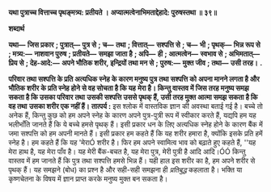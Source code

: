 **यथा पुत्राच्च वित्ताच्च पृथङ्मत्र्य: प्रतीयते ।** **अप्यात्मत्वेनाभिमताद्देहादे: पुरुषस्तथा ॥ ३९॥** 

**शब्दार्थ** 

**यथा—** **जिस प्रकार** **; पुत्रात्—** **पुत्र से** **; च—** **तथा** **; वित्तात्—** **सश्पत्ति से** **; च—** **भी** **; पृथक्—** **भिन्न रूप से** **; मत्र्य:—** **नाशवान पुरुष** **; प्रतीयते—** **समझा जाता है** **; अपि—** **ही** **; आत्मत्वेन—** **स्वभाव से** **; अभिमतात्—** **प्रिय से** **; देह-आदे:—** **अपने भौतिक शरीर, इन्द्रियों तथा मन से** **; पुरुष:—** **मुक्त जीव** **; तथा—** **उसी तरह।** **.** 

**परिवार तथा सश्पत्ति के प्रति अत्यधिक स्नेह के कारण मनुष्य पुत्र तथा सश्पत्ति को** **अपना मानने लगता है और भौतिक शरीर के प्रति स्नेह होने से वह सोचता है कि यह** **मेरा है। किन्तु वास्तव में जिस तरह मनुष्य समझ सकता है कि उसका परिवार तथा** **उसकी सश्पत्ति उससे पृथक् हैं, उसी तरह मुक्त आत्मा समझ सकता है कि वह तथा** **उसका शरीर एक नहीं हैं।** **तात्पर्य :** इस श्लोक में वास्तविक ज्ञान की अवस्था बताई गई है। बच्चे तो अनेक हैं, किन्तु कुछ को हम अपने स्नेह के कारण अपने पुत्र-पुत्री रूप में स्वीकार करते हैं, यद्यपि हम यह भलीभाँति जानते हैं कि ये बच्चे हमसे पृथक् हैं। इसी प्रकार धन के लिए अत्यधिक स्नेह होने के कारण बैंक में जमा सश्पत्ति को हम अपनी मानते हैं। इसी प्रकार हम कहते हैं कि यह शरीर हमारा है, क्योंकि इसके प्रति हमें स्नेह है। हम कहते हैं कि यह 'मेराÓ शरीर है। फिर हम अपने स्वामित्व भाव को बढ़ाते हुए कहते हैं, ''यह मेरा हाथ है, यह मेरा पाँव है। यह मेरी बैंक-बचत है, यह मेरा पुत्र, मेरी पुत्री है आदि आदि।ÓÓ किन्तु वास्तव में हम जानते हैं कि पुत्र तथा सश्पत्ति हमसे भिन्न हैं। यही हाल इस शरीर का है, हम अपने शरीर से पृथक् हैं। यह समझने (बोध) का प्रश्न है और सही-सही समझना ही *प्रतिबुद्ध* कहलाता है। भक्ति या कृष्णचेतना के विषय में ज्ञान प्राप्त करके मनुष्य मुक्त बन सकता है।  